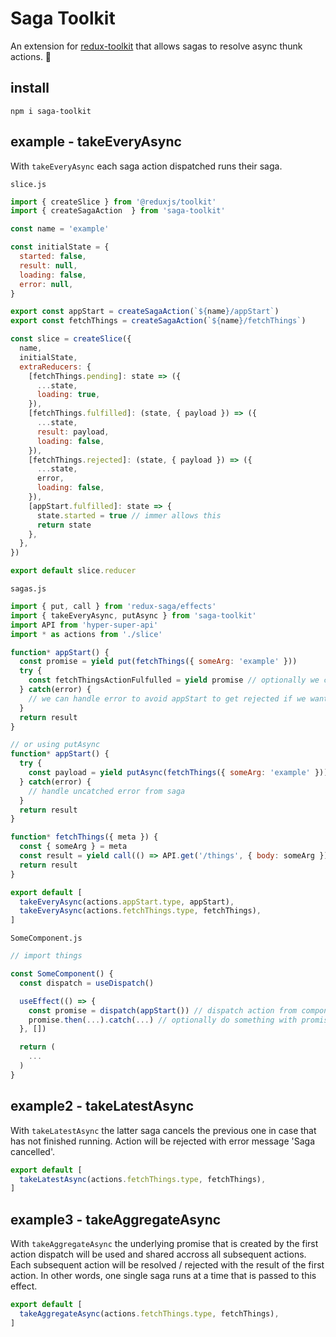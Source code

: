 # Saga Toolkit

An extension for [redux-toolkit][redux-toolkit] that allows sagas to resolve async thunk actions. 🌝

## install

`npm i saga-toolkit`

## example - takeEveryAsync

With `takeEveryAsync` each saga action dispatched runs their saga.

`slice.js`
```js
import { createSlice } from '@reduxjs/toolkit'
import { createSagaAction  } from 'saga-toolkit'

const name = 'example'

const initialState = {
  started: false,
  result: null,
  loading: false,
  error: null,
}

export const appStart = createSagaAction(`${name}/appStart`)
export const fetchThings = createSagaAction(`${name}/fetchThings`)

const slice = createSlice({
  name,
  initialState,
  extraReducers: {
    [fetchThings.pending]: state => ({
      ...state,
      loading: true,
    }),
    [fetchThings.fulfilled]: (state, { payload }) => ({
      ...state,
      result: payload,
      loading: false,
    }),
    [fetchThings.rejected]: (state, { payload }) => ({
      ...state,
      error,
      loading: false,
    }),
    [appStart.fulfilled]: state => {
      state.started = true // immer allows this
      return state
    },
  },
})

export default slice.reducer
```

`sagas.js`
```js
import { put, call } from 'redux-saga/effects'
import { takeEveryAsync, putAsync } from 'saga-toolkit'
import API from 'hyper-super-api'
import * as actions from './slice'

function* appStart() {
  const promise = yield put(fetchThings({ someArg: 'example' }))
  try {
    const fetchThingsActionFulfulled = yield promise // optionally we can wait for an action to finish and get its result
  } catch(error) {
    // we can handle error to avoid appStart to get rejected if we want
  }
  return result
}

// or using putAsync
function* appStart() {
  try {
    const payload = yield putAsync(fetchThings({ someArg: 'example' }))
  } catch(error) {
    // handle uncatched error from saga
  }
  return result
}

function* fetchThings({ meta }) {
  const { someArg } = meta
  const result = yield call(() => API.get('/things', { body: someArg }))
  return result
}

export default [
  takeEveryAsync(actions.appStart.type, appStart),
  takeEveryAsync(actions.fetchThings.type, fetchThings),
]
```

`SomeComponent.js`
```js
// import things

const SomeComponent() {
  const dispatch = useDispatch()

  useEffect(() => {
    const promise = dispatch(appStart()) // dispatch action from component
    promise.then(...).catch(...) // optionally do something with promise
  }, [])

  return (
    ...
  )
}
```

## example2 - takeLatestAsync

With `takeLatestAsync` the latter saga cancels the previous one in case that has not finished running. Action will be rejected with error message 'Saga cancelled'.

```js
export default [
  takeLatestAsync(actions.fetchThings.type, fetchThings),
]
```

## example3 - takeAggregateAsync

With `takeAggregateAsync` the underlying promise that is created by the first action dispatch will be used and shared accross all subsequent actions. Each subsequent action will be resolved / rejected with the result of the first action. In other words, one single saga runs at a time that is passed to this effect.

```js
export default [
  takeAggregateAsync(actions.fetchThings.type, fetchThings),
]
```

[redux-toolkit]: https://redux-toolkit.js.org/ "redux-toolkit"
